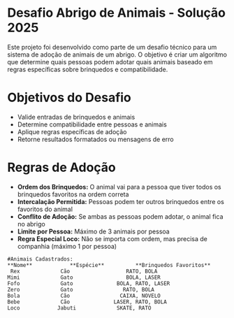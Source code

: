 # **Desafio Abrigo de Animais - Solução 2025**
Este projeto foi desenvolvido como parte de um desafio técnico para um sistema de adoção de animais de um abrigo. 
O objetivo é criar um algoritmo que determine quais pessoas podem adotar quais animais baseado em regras específicas sobre brinquedos e compatibilidade.

# **Objetivos do Desafio**
- Valide entradas de brinquedos e animais
- Determine compatibilidade entre pessoas e animais
- Aplique regras específicas de adoção
- Retorne resultados formatados ou mensagens de erro

# **Regras de Adoção**
- **Ordem dos Brinquedos:** O animal vai para a pessoa que tiver todos os brinquedos favoritos na ordem correta
- **Intercalação Permitida:** Pessoas podem ter outros brinquedos entre os favoritos do animal
- **Conflito de Adoção:** Se ambas as pessoas podem adotar, o animal fica no abrigo
- **Limite por Pessoa:** Máximo de 3 animais por pessoa
- **Regra Especial Loco:** Não se importa com ordem, mas precisa de companhia (máximo 1 por pessoa)

```plaintext
#Animais Cadastrados:
**Nome**            **Espécie**          **Brinquedos Favoritos**
 Rex             Cão                  RATO, BOLA
Mimi             Gato                 BOLA, LASER
Fofo             Gato              BOLA, RATO, LASER
Zero             Gato                RATO, BOLA
Bola             Cão                CAIXA, NOVELO
Bebe             Cão              LASER, RATO, BOLA
Loco            Jabuti             SKATE, RATO
```
